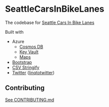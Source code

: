 # SeattleCarsInBikeLanes

The codebase for [Seattle Cars In Bike Lanes](https://seattle.carinbikelane.com)

Built with

- Azure
  - [Cosmos DB](https://learn.microsoft.com/en-us/azure/cosmos-db/)
  - [Key Vault](https://learn.microsoft.com/en-us/azure/key-vault/)
  - [Maps](https://learn.microsoft.com/en-us/azure/azure-maps/)
- [Bootstrap](https://getbootstrap.com/)
- [CSV Stringify](https://csv.js.org/stringify/)
- [Twitter](https://developer.twitter.com) ([linqtotwitter](https://github.com/JoeMayo/LinqToTwitter))

## Contributing

[See CONTRIBUTING.md](./CONTRIBUTING.md)
